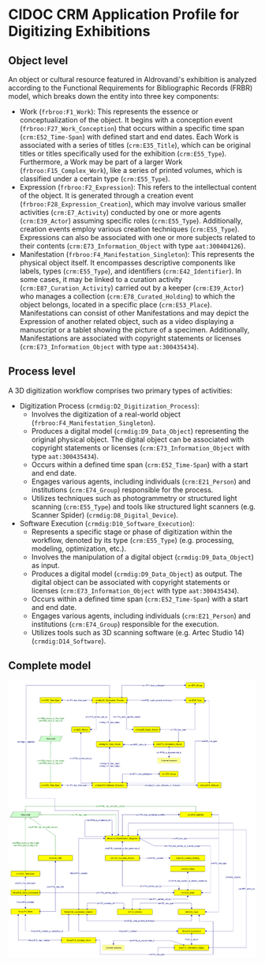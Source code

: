# CIDOC CRM Application Profile for Digitizing Exhibitions 

## Object level
An object or cultural resource featured in Aldrovandi's exhibition is analyzed according to the Functional Requirements for Bibliographic Records (FRBR) model, which breaks down the entity into three key components:

* Work (`frbroo:F1_Work`): This represents the essence or conceptualization of the object. It begins with a conception event (`frbroo:F27_Work_Conception`) that occurs within a specific time span (`crm:E52_Time-Span`) with defined start and end dates. Each Work is associated with a series of titles (`crm:E35_Title`), which can be original titles or titles specifically used for the exhibition (`crm:E55_Type`). Furthermore, a Work may be part of a larger Work (`frbroo:F15_Complex_Work`), like a series of printed volumes, which is classified under a certain type (`crm:E55_Type`).
* Expression (`frbroo:F2_Expression`): This refers to the intellectual content of the object. It is generated through a creation event (`frbroo:F28_Expression_Creation`), which may involve various smaller activities (`crm:E7_Activity`) conducted by one or more agents (`crm:E39_Actor`) assuming specific roles (`crm:E55_Type`). Additionally, creation events employ various creation techniques (`crm:E55_Type`). Expressions can also be associated with one or more subjects related to their contents (`crm:E73_Information_Object` with type `aat:300404126`).
* Manifestation (`frbroo:F4_Manifestation_Singleton`): This represents the physical object itself. It encompasses descriptive components like labels, types (`crm:E55_Type`), and identifiers (`crm:E42_Identifier`). In some cases, it may be linked to a curation activity (`crm:E87_Curation_Activity`) carried out by a keeper (`crm:E39_Actor`) who manages a collection (`crm:E78_Curated_Holding`) to which the object belongs, located in a specific place (`crm:E53_Place`). Manifestations can consist of other Manifestations and may depict the Expression of another related object, such as a video displaying a manuscript or a tablet showing the picture of a specimen. Additionally, Manifestations are associated with copyright statements or licenses (`crm:E73_Information_Object` with type `aat:300435434`).

## Process level
A 3D digitization workflow comprises two primary types of activities:
* Digitization Process (`crmdig:D2_Digitization_Process`):
    - Involves the digitization of a real-world object (`frbroo:F4_Manifestation_Singleton`).
    - Produces a digital model (`crmdig:D9_Data_Object`) representing the original physical object. The digital object can be associated with copyright statements or licenses (`crm:E73_Information_Object` with type `aat:300435434`).
    - Occurs within a defined time span (`crm:E52_Time-Span`) with a start and end date.
    - Engages various agents, including individuals (`crm:E21_Person`) and institutions (`crm:E74_Group`) responsible for the process.
    - Utilizes techniques such as photogrammetry or structured light scanning (`crm:E55_Type`) and tools like structured light scanners (e.g. Scanner Spider) (`crmdig:D8_Digital_Device`).
* Software Execution (`crmdig:D10_Software_Execution`):
    - Represents a specific stage or phase of digitization within the workflow, denoted by its type (`crm:E55_Type`) (e.g. processing, modeling, optimization, etc.).
    - Involves the manipulation of a digital object (`crmdig:D9_Data_Object`) as input.
    - Produces a digital model (`crmdig:D9_Data_Object`) as output. The digital object can be associated with copyright statements or licenses (`crm:E73_Information_Object` with type `aat:300435434`).
    - Occurs within a defined time span (`crm:E52_Time-Span`) with a start and end date.
    - Engages various agents, including individuals (`crm:E21_Person`) and institutions (`crm:E74_Group`) responsible for the execution.
    - Utilizes tools such as 3D scanning software (e.g. Artec Studio 14) (`crmdig:D14_Software`).

## Complete model
![Final graph](diagrams\profile-model.png)